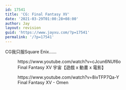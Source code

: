 ```yaml
---
id: 17541
title: 'CG: Final Fantasy XV'
date: '2021-03-29T01:00:28+08:00'
author: Jay
layout: revision
guid: 'https://www.jayxu.com/?p=17541'
permalink: '/?p=17541'
---
```


<!-- wp:paragraph -->
<p>CG我只服Square Enix……</p>
<!-- /wp:paragraph -->

<!-- wp:embed {"url":"https://www.youtube.com/watch?v=cJcun6NUf6o","type":"video","providerNameSlug":"youtube","responsive":true} -->
<figure class="wp-block-embed is-type-video is-provider-youtube wp-block-embed-youtube"><div class="wp-block-embed__wrapper">
https://www.youtube.com/watch?v=cJcun6NUf6o
</div><figcaption>Final Fantasy XV 宇宙【遊戲 x 動畫 x 電影】</figcaption></figure>
<!-- /wp:embed -->

<!-- wp:embed {"url":"https://www.youtube.com/watch?v=8ivTFP7Qa-Y","type":"video","providerNameSlug":"youtube","responsive":true} -->
<figure class="wp-block-embed is-type-video is-provider-youtube wp-block-embed-youtube"><div class="wp-block-embed__wrapper">
https://www.youtube.com/watch?v=8ivTFP7Qa-Y
</div><figcaption>Final Fantasy XV - Omen</figcaption></figure>
<!-- /wp:embed -->